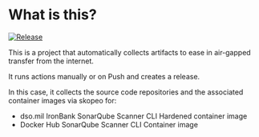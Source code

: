 # What is this?

[![Release](https://github.com/amentumcms/Collector-SonarQube-CLI-IB/actions/workflows/collect.yml/badge.svg?branch=main)](https://github.com/amentumcms/Collector-SonarQube-CLI-IB/actions/workflows/collect.yml)

This is a project that automatically collects artifacts to ease in air-gapped transfer from the internet.

It runs actions manually or on Push and creates a release.

In this case, it collects the source code repositories and the associated container images via skopeo for:

- dso.mil IronBank SonarQube Scanner CLI Hardened container image
- Docker Hub SonarQube Scanner CLI Container image
